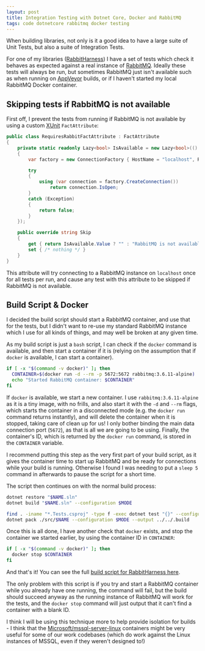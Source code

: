```yaml
---
layout: post
title: Integration Testing with Dotnet Core, Docker and RabbitMQ
tags: code dotnetcore rabbitmq docker testing
---
```


When building libraries, not only is it a good idea to have a large suite of Unit Tests, but also a suite of Integration Tests.

For one of my libraries ([RabbitHarness](https://github.com/pondidum/rabbitharness)) I have a set of tests which check it behaves as expected against a real instance of [RabbitMQ](http://www.rabbitmq.com/).  Ideally these tests will always be run, but sometimes RabbitMQ just isn't available such as when running on [AppVeyor](https://ci.appveyor.com/project/Pondidum/rabbitharness) builds, or if I haven't started my local RabbitMQ Docker container.

## Skipping tests if RabbitMQ is not available

First off, I prevent the tests from running if RabbitMQ is not available by using a custom [XUnit](https://xunit.github.io/) `FactAttribute`:

```csharp
public class RequiresRabbitFactAttribute : FactAttribute
{
	private static readonly Lazy<bool> IsAvailable = new Lazy<bool>(() =>
	{
		var factory = new ConnectionFactory { HostName = "localhost", RequestedConnectionTimeout = 1000 };

		try
		{
			using (var connection = factory.CreateConnection())
				return connection.IsOpen;
		}
		catch (Exception)
		{
			return false;
		}
	});

	public override string Skip
	{
		get { return IsAvailable.Value ? "" : "RabbitMQ is not available";  }
		set { /* nothing */ }
	}
}
```

This attribute will try connecting to a RabbitMQ instance on `localhost` once for all tests per run, and cause any test with this attribute to be skipped if RabbitMQ is not available.

## Build Script & Docker

I decided the build script should start a RabbitMQ container, and use that for the tests, but I didn't want to re-use my standard RabbitMQ instance which I use for all kinds of things, and may well be broken at any given time.

As my build script is just a `bash` script, I can check if the `docker` command is available, and then start a container if it is (relying on the assumption that if `docker` is available, I can start a container).

```bash
if [ -x "$(command -v docker)" ]; then
  CONTAINER=$(docker run -d --rm -p 5672:5672 rabbitmq:3.6.11-alpine)
  echo "Started RabbitMQ container: $CONTAINER"
fi
```

If `docker` is available, we start a new container.  I use `rabbitmq:3.6.11-alpine` as it is a tiny image, with no frills, and also start it with the `-d` and `--rm` flags, which starts the container in a disconnected mode (e.g. the `docker run` command returns instantly), and will delete the container when it is stopped, taking care of clean up for us! I only bother binding the main data connection port (`5672`), as that is all we are going to be using. Finally, the container's ID, which is returned by the `docker run` command, is stored in the `CONTAINER` variable.

I recommend putting this step as the very first part of your build script, as it gives the container time to start up RabbitMQ and be ready for connections while your build is running.  Otherwise I found I was needing to put a `sleep 5` command in afterwards to pause the script for a short time.

The script then continues on with the normal build process:

```bash
dotnet restore "$NAME.sln"
dotnet build "$NAME.sln" --configuration $MODE

find . -iname "*.Tests.csproj" -type f -exec dotnet test "{}" --configuration $MODE \;
dotnet pack ./src/$NAME --configuration $MODE --output ../../.build
```

Once this is all done, I have another check that `docker` exists, and stop the container we started earlier, by using the container ID in `CONTAINER`:

```bash
if [ -x "$(command -v docker)" ]; then
  docker stop $CONTAINER
fi
```

And that's it!  You can see the full [build script for RabbitHarness here](https://github.com/Pondidum/RabbitHarness/blob/master/build.sh).

The only problem with this script is if you try and start a RabbitMQ container while you already have one running, the command will fail, but the build should succeed anyway as the running instance of RabbitMQ will work for the tests, and the `docker stop` command will just output that it can't find a container with a blank ID.

I think I will be using this technique more to help provide isolation for builds - I think that the [Microsoft/mssql-server-linux](https://hub.docker.com/r/microsoft/mssql-server-linux/) containers might be very useful for some of our work codebases (which do work against the Linux instances of MSSQL, even if they weren't designed to!)
